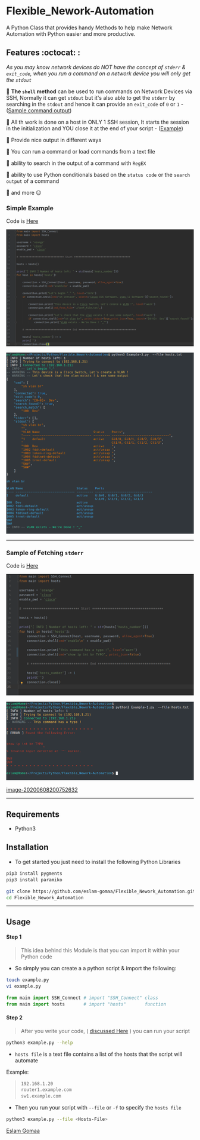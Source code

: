 # Flexible_Nework-Automation

A Python Class that provides handy Methods to help make Network Automation with Python easier and more productive.


## Features :octocat:	: 


*As you may know network devices do NOT have the concept of `stderr` & `exit_code`,
when you run a command on a network device you will only get the `stdout`*

:gem: **The `shell` method** can be used to run commands on Network Devices via SSH, Normally it can get `stdout` but it's also  able to get the `stderr` by searching in the `stdout`
and hence it can provide an `exit_code` of `0` or `1`  - ([Sample command output](Examples/Images/image-20200608200752632.png))

:gem: All th work is done on a host in ONLY 1 SSH session, It starts the session in the initialization and YOU close it at the end of your script - ([Example](Examples/Example-3.py))

:gem: Provide nice output in different ways

:gem: You can run a command or load commands from a text file

:gem: ability to search in the output of a command with `RegEX`

:gem: ability to use Python conditionals based on the `status code` or the `search output` of a command

:gem: and more :wink:



### Simple Example

Code is [Here](Examples/Example-3.py)


![image-20200609050855480](Examples/Images/image-20200609050855480.png)



![](Examples/Images/image-20200608205523090.png)

---

### Sample of Fetching `stderr`

Code is [Here](Examples/Example-1.py)



![image-20200609050302886](Examples/Images/image-20200609050302886.png)



![image-20200608211510011](Examples/Images/image-20200608211510011.png)



[image-20200608200752632](Examples/Images/image-20200608200752632.png)



---



## Requirements

* Python3





## Installation

* To get started you just need to install the following Python Libraries

```bash
pip3 install pygments
pip3 install paramiko
```

```bash
git clone https://github.com/eslam-gomaa/Flexible_Nework_Automation.git
cd Flexible_Nework_Automation
```

---





## Usage



#### Step 1

> This idea behind this Module is that you can import it within your Python code
* So simply you can create a a python script & import the following:

```bash
touch example.py
vi example.py
```

```python
from main import SSH_Connect # import "SSH_Connect" class
from main import hosts       # import "hosts"       function
```



#### Step 2

> After you write your code, ( [discussed Here](Examples/README.md) )  you can run your script

```bash
python3 example.py --help
```

* `hosts file` is a text file contains a list of the hosts that the script will automate

Example:

> ```bash
> 192.168.1.20
> router1.example.com
> sw1.example.com
> ```

* Then you run your script with `--file` or `-f` to specify the `hosts file`

```bash
python3 example.py --file <Hosts-File>
```



[Eslam Gomaa](https://www.linkedin.com/in/eslam-gomaa/)

